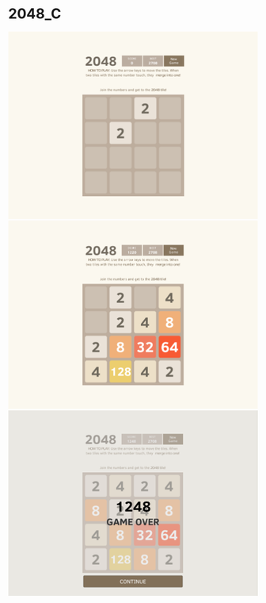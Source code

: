 # 2048_C

![Alt text](https://github.com/reganlam/2048_C/blob/master/Screenshots/ss1.png?raw=true "Screenshot 1")
![Alt text](https://github.com/reganlam/2048_C/blob/master/Screenshots/ss2.png?raw=true "Screenshot 2")
![Alt text](https://github.com/reganlam/2048_C/blob/master/Screenshots/ss3.png?raw=true "Screenshot 3")
